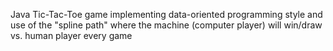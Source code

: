 Java Tic-Tac-Toe game implementing data-oriented programming style and use of the "spline path" where the machine (computer player) will win/draw vs. human player every game
